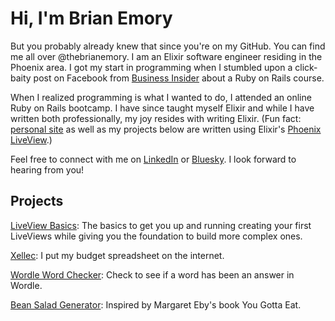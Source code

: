 # Hi, I'm Brian Emory
But you probably already knew that since you're on my GitHub. You can find me all over @thebrianemory. I am an Elixir software engineer residing in the Phoenix area. I got my start in programming when I stumbled upon a click-baity post on Facebook from [Business Insider](https://web.archive.org/web/20171024211312/http://www.businessinsider.com/learn-how-to-code-2015-5) about a Ruby on Rails course.

When I realized programming is what I wanted to do, I attended an online Ruby on Rails bootcamp. I have since taught myself Elixir and while I have written both professionally, my joy resides with writing Elixir. (Fun fact: [personal site](https://thebrianemory.com) as well as my projects below are written using Elixir's [Phoenix LiveView](https://github.com/phoenixframework/phoenix_live_view).)

Feel free to connect with me on [LinkedIn](https://www.linkedin.com/in/thebrianemory) or [Bluesky](https://bsky.app/profile/thebrianemory.com). I look forward to hearing from you!

## Projects
[LiveView Basics](https://liveviewbasics.com): The basics to get you up and running creating your first LiveViews while giving you the foundation to build more complex ones.

[Xellec](https://xellec.com): I put my budget spreadsheet on the internet.

[Wordle Word Checker](https://wordlewordchecker.com): Check to see if a word has been an answer in Wordle.

[Bean Salad Generator](https://beansaladgenerator.com): Inspired by Margaret Eby's book You Gotta Eat.
